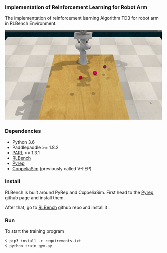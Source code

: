 ### Implementation of Reinforcement Learning  for Robot Arm

The implementation of reinforcement learning Algorithm TD3 for robot arm in RLBench Environment.

![](imgs/rlbench_gym.gif)

### Dependencies

- Python 3.6
- Paddlepaddle >= 1.8.2
- [PARL](https://github.com/PaddlePaddle/PARL) >= 1.3.1
- [RLBench](https://github.com/stepjam/RLBench)
- [Pyrep](https://github.com/stepjam/PyRep)
- [CoppeliaSim](http://www.coppeliarobotics.com/) (previously called V-REP)

### Install
RLBench is built around PyRep and CoppeliaSim. First head to the [Pyrep](https://github.com/stepjam/PyRep) github page and install them.

After that, go to [RLBench](https://github.com/stepjam/RLBench) github repo and install it .

### Run

To start  the training program

```
$ pip3 install -r requirements.txt
$ python train_gym.py
```

